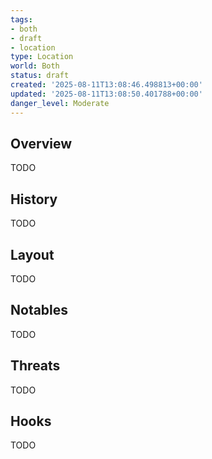 ```yaml
---
tags:
- both
- draft
- location
type: Location
world: Both
status: draft
created: '2025-08-11T13:08:46.498813+00:00'
updated: '2025-08-11T13:08:50.401788+00:00'
danger_level: Moderate
---
```



## Overview

TODO
## History

TODO
## Layout

TODO
## Notables

TODO
## Threats

TODO
## Hooks

TODO
